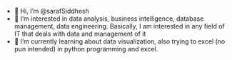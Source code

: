 - 👋 Hi, I’m @sarafSiddhesh
- 👀 I’m interested in data analysis, business intelligence, database management, data engineering. Basically, I am interested in any field of IT that deals with data and management of it
- 🌱 I’m currently learning about data visualization, also trying to excel (no pun intended) in python programming and excel.

<!---
sarafSiddhesh/sarafSiddhesh is a ✨ special ✨ repository because its `README.md` (this file) appears on your GitHub profile.
You can click the Preview link to take a look at your changes.
--->

